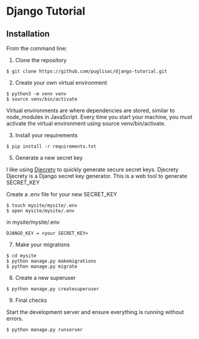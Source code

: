 # Django Tutorial

## Installation

From the command line:

1. Clone the repository

 ```
$ git clone https://github.com/puglisac/django-tutorial.git
```

2. Create your own virtual environment

 ```
$ python3 -m venv venv
$ source venv/bin/activate
```

 Virtual environments are where dependencies are stored, similar to node_modules in JavaScript. Every time you start your machine, you must activate the virtual environment using source venv/bin/activate.

3. Install your requirements

 ```
$ pip install -r requirements.txt
```

5. Generate a new secret key

 I like using [Djecrety](https://djecrety.ir/) to quickly generate secure secret keys.
Djecrety
Djecrety is a Django secret key generator. This is a web tool to generate SECRET_KEY  

 Create a .env file for your new SECRET_KEY
 
 ```
 $ touch mysite/mysite/.env
 $ open mysite/mysite/.env
 ```
 in mysite/mysite/.env
 
 ```
 DJANGO_KEY = <your SECRET_KEY>
 ```
 
7. Make your migrations
 
 ``` 
 $ cd mysite
 $ python manage.py makemigrations
 $ python manage.py migrate
 ```

8. Create a new superuser

 ```
$ python manage.py createsuperuser
```

9. Final checks

 Start the development server and ensure everything is running without errors.

 ```
$ python manage.py runserver
```